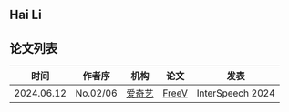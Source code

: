 ## Hai Li

## 论文列表

| 时间 | 作者序 | 机构 | 论文 | 发表 |
|:-:|:-:|---|---|---|
| 2024.06.12 | No.02/06 | [爱奇艺](../Institutions/CHN-iQIYI_爱奇艺.md) | [FreeV](../Models/TTS3_Vocoder/2024.06.12_FreeV.md) | InterSpeech 2024 |